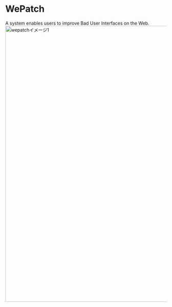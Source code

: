 # WePatch
A system enables users to improve Bad User Interfaces on the Web.
<br>
<img border="0" src="http://tajima.nkmr.io/wepatch/img/wepatch_gif.gif" width="1280" height="860" alt="wepatchイメージ1">

